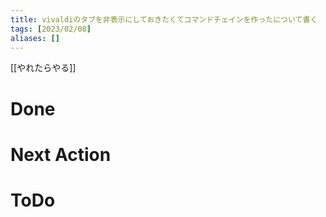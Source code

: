 ```yaml
---
title: vivaldiのタブを非表示にしておきたくてコマンドチェインを作ったについて書く
tags: [2023/02/08]
aliases: []
---
```


[[やれたらやる]]
# Done
# Next Action
# ToDo
